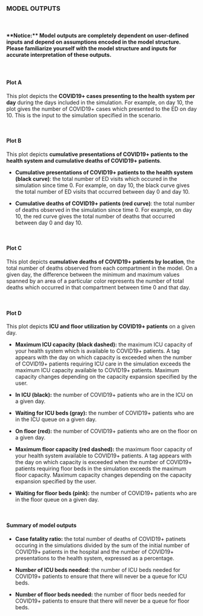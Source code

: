 **<h3> MODEL OUTPUTS </h3>**

<br/>

<h4> **Notice:** Model outputs are completely dependent on user-defined inputs and depend on assumptions encoded in the model structure. 
Please familiarize yourself with the model structure and inputs for accurate interpretation of these outputs. <h4/>

<br/> 

#### **Plot A** 

This plot depicts the **COVID19+ cases presenting to the health system per day** during the days included in the simulation.  For example, on day 10, the plot 	gives the number of COVID19+ cases which presented to the ED on day 10.  This is the input to the simulation specified in the scenario.

<br/> 

#### **Plot B**

This plot depicts **cumulative presentations of COVID19+ patients to the health system and cumulative deaths of COVID19+ patients**.

* **Cumulative presentations of COVID19+ patients to the health system (black curve)**: the total number of ED visits which occured in the simulation since time 0.  For example,
	on day 10, the black curve gives the total number of ED visits that occurred between day 0 and day 10.

* **Cumulative deaths of COVID19+ patients (red curve)**: the total number of deaths observed in the simulation since time 0.  For example, on day 10, the red curve
	gives the total number of deaths that occurred between day 0 and day 10. 

<br/> 
 
#### **Plot C** 

This plot depicts **cumulative deaths of COVID19+ patients by location**, the total number of deaths observed from each compartment in the model. On a given day, the difference between the minimum
	and maximum values spanned by an area of a particular color represents the number of total deaths which occurred in that compartment
	between time 0 and that day.

<br/> 

#### **Plot D**

This plot depicts **ICU and floor utilization by COVID19+ patients** on a given day. 

* **Maximum ICU capacity (black dashed):** the maximum ICU capacity of your health system which is available to COVID19+ patients. A tag appears with the day on which capacity is exceeded when the number of COVID19+ patients requiring ICU care in the simulation
	exceeds the maximum ICU capacity available to COVID19+ patients.  Maximum capacity changes depending on the capacity expansion specified by the user.

* **In ICU (black):** the number of COVID19+ patients who are in the ICU on a given day.

* **Waiting for ICU beds (gray):** the number of COVID19+ patients who are in the ICU queue on a given day.

* **On floor (red):** the number of COVID19+ patients who are on the floor on a given day.

* **Maximum floor capacity (red dashed):** the maximum floor capacity of your health system available to COVID19+ patients. A tag appears with the day on which capacity is exceeded when the number of COVID19+ patients requiring floor beds in the simulation
	exceeds the maximum floor capacity.  Maximum capacity changes depending on the capacity expansion specified by the user.

* **Waiting for floor beds (pink):** the number of COVID19+ patients who are in the floor queue on a given day.

<br/> 

#### **Summary of model outputs**

* **Case fatality ratio:** the total number of deaths of COVID19+ patinets occuring in the simulations divided by the sum of the initial number of COVID19+ patients in the hospital and the number of COVID19+ presentations to the health system, expressed as a percentage.

* **Number of ICU beds needed:** the number of ICU beds needed for COVID19+ patients to ensure that there will never be a queue for ICU beds.

* **Number of floor beds needed:** the number of floor beds needed for COVID19+ patients to ensure that there will never be a queue for floor beds.